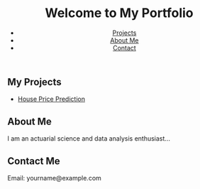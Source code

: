 <!DOCTYPE html>
<html lang="en">
<head>
    <meta charset="UTF-8">
    <meta name="viewport" content="width=device-width, initial-scale=1.0">
    <title>Your Portfolio</title>
    <link rel="stylesheet" href="style.css">
</head>
<body>
    <header>
        <h1>Welcome to My Portfolio</h1>
        <nav>
            <ul>
                <li><a href="#projects">Projects</a></li>
                <li><a href="#about">About Me</a></li>
                <li><a href="#contact">Contact</a></li>
            </ul>
        </nav>
    </header>
    <section id="projects">
        <h2>My Projects</h2>
        <ul>
            <li><a href="https://github.com/yourusername/house-price-regression">House Price Prediction</a></li>
            <!-- Add more projects here -->
        </ul>
    </section>
    <section id="about">
        <h2>About Me</h2>
        <p>I am an actuarial science and data analysis enthusiast...</p>
    </section>
    <section id="contact">
        <h2>Contact Me</h2>
        <p>Email: yourname@example.com</p>
    </section>
</body>
</html>
